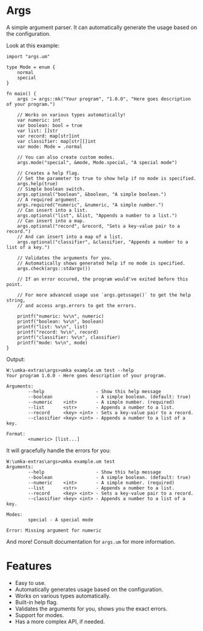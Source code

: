 # Args

A simple argument parser. It can automatically generate the usage based on the configuration.

Look at this example:

```umka
import "args.um"

type Mode = enum {
    normal
    special
}

fn main() {
    args := args::mk("Your program", "1.0.0", "Here goes description of your program.")

    // Works on various types automatically!
    var numeric: int
    var boolean: bool = true
    var list: []str
    var record: map[str]int
    var classifier: map[str][]int
    var mode: Mode = .normal

    // You can also create custom modes.
    args.mode("special", &mode, Mode.special, "A special mode")

    // Creates a help flag.
    // Set the parameter to true to show help if no mode is specified.
    args.help(true) 
    // Simple boolean switch.
    args.optional("boolean", &boolean, "A simple boolean.")
    // A required argument.
    args.required("numeric", &numeric, "A simple number.")
    // Can insert into a list.
    args.optional("list", &list, "Appends a number to a list.")
    // Can insert into a map.
    args.optional("record", &record, "Sets a key-value pair to a record.")
    // And can insert into a map of a list.
    args.optional("classifier", &classifier, "Appends a number to a list of a key.")

    // Validates the arguments for you.
    // Automatically shows generated help if no mode is specified.
    args.check(args::stdargv())

    // If an error occured, the program would've exited before this point.

    // For more advanced usage use `args.getusage()` to get the help string,
    // and access args.errors to get the errors.

    printf("numeric: %v\n", numeric)
    printf("boolean: %v\n", boolean)
    printf("list: %v\n", list)
    printf("record: %v\n", record)
    printf("classifier: %v\n", classifier)
    printf("mode: %v\n", mode)
}
```

Output:

```
W:\umka-extras\args>umka example.um test --help
Your program 1.0.0 - Here goes description of your program.

Arguments:
        --help                   - Show this help message
        --boolean                - A simple boolean. (default: true)
        --numeric    <int>       - A simple number. (required)
        --list       <str>       - Appends a number to a list.
        --record     <key> <int> - Sets a key-value pair to a record.
        --classifier <key> <int> - Appends a number to a list of a key.

Format:
        <numeric> [list...]
```

It will gracefully handle the errors for you:

```
W:\umka-extras\args>umka example.um test
Arguments:
        --help                   - Show this help message
        --boolean                - A simple boolean. (default: true)
        --numeric    <int>       - A simple number. (required)
        --list       <str>       - Appends a number to a list.
        --record     <key> <int> - Sets a key-value pair to a record.
        --classifier <key> <int> - Appends a number to a list of a key.

Modes:
        special - A special mode

Error: Missing argument for numeric
```

And more! Consult documentation for `args.um` for more information.

# Features

- Easy to use.
- Automatically generates usage based on the configuration.
- Works on various types automatically.
- Built-in help flag.
- Validates the arguments for you, shows you the exact errors.
- Support for modes.
- Has a more complex API, if needed.
